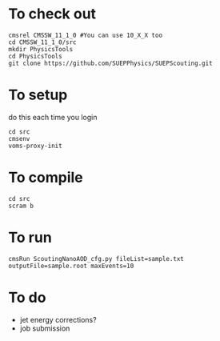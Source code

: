 # To check out
```
cmsrel CMSSW_11_1_0 #You can use 10_X_X too
cd CMSSW_11_1_0/src
mkdir PhysicsTools
cd PhysicsTools
git clone https://github.com/SUEPPhysics/SUEPScouting.git 
```

# To setup
do this each time you login
```
cd src
cmsenv
voms-proxy-init
```

# To compile
```
cd src
scram b
```

# To run 
```
cmsRun ScoutingNanoAOD_cfg.py fileList=sample.txt outputFile=sample.root maxEvents=10
```

# To do
* jet energy corrections?
* job submission

